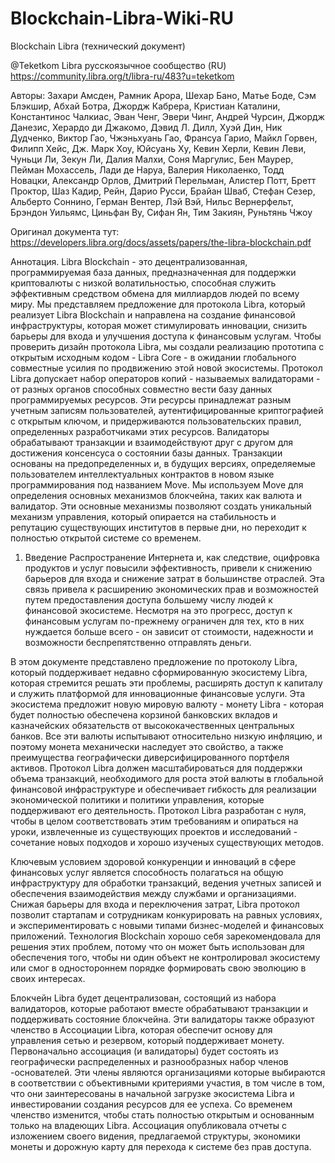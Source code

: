 # Blockchain-Libra-Wiki-RU

Blockchain Libra  (технический документ)

@Teketkom Libra русскоязычное сообщество (RU) https://community.libra.org/t/libra-ru/483?u=teketkom

Авторы: Захари Амсден, Рамник Арора, Шехар Бано, Матье Боде, Сэм Блэкшир, Абхай Ботра, Джордж Кабрера, Кристиан Каталини, Константинос Чалкиас, Эван Ченг, Эвери Чинг, Андрей Чурсин, Джордж Данезис, Херардо ди Джакомо, Дэвид Л. Дилл, Хуэй Дин, Ник Дудченко, Виктор Гао, Чжэньхуань Гао, Франсуа Гарио, Майкл Горвен, Филипп Хейс, Дж. Марк Хоу, Юйсуань Ху, Кевин Херли, Кевин Леви, Чуньци Ли, Зекун Ли, Далия Малхи, Соня Маргулис, Бен Маурер, Пейман Мохассель, Лади де Наруа, Валерия Николаенко, Тодд Новацки, Александр Орлов, Дмитрий Перельман, Алистер Потт, Бретт Проктор, Шаз Кадир, Рейн, Дарио Русси, Брайан Шваб, Стефан Сезер, Альберто Соннино, Герман Вентер, Лэй Вэй, Нильс Вернерфельт, Брэндон Уильямс, Циньфан Ву, Сифан Ян, Тим Закиян, Руньтянь Чжоу

Оригинал документа тут: https://developers.libra.org/docs/assets/papers/the-libra-blockchain.pdf

Аннотация.
 Libra Blockchain - это децентрализованная, программируемая база данных, предназначенная для поддержки криптовалюты с низкой волатильностью, способная служить эффективным средством обмена для миллиардов людей по всему миру. Мы представляем предложение для протокола Libra, который реализует Libra Blockchain и направлена ​​на создание финансовой инфраструктуры, которая может стимулировать инновации, снизить барьеры для входа и улучшения доступа к финансовым услугам. Чтобы проверить дизайн протокола Libra, мы создали реализацию прототипа с открытым исходным кодом - Libra Core - в ожидании глобального совместные усилия по продвижению этой новой экосистемы. Протокол Libra допускает набор операторов копий - называемых валидаторами - от разных органов способных совместно вести базу данных программируемых ресурсов. Эти ресурсы принадлежат разным учетным записям пользователей, аутентифицированные криптографией с открытым ключом, и придерживаются пользовательских правил, определенных разработчиками этих ресурсов. Валидаторы обрабатывают транзакции и взаимодействуют друг с другом для достижения консенсуса о состоянии базы данных. Транзакции основаны на предопределенных и, в будущих версиях, определяемые пользователем интеллектуальных контрактов в новом языке программирования под названием Move. Мы используем Move для определения основных механизмов блокчейна, таких как валюта и валидатор. Эти основные механизмы позволяют создать уникальный механизм управления, который опирается на стабильность и репутацию существующих институтов в первые дни, но переходит к полностью открытой системе со временем.

1. Введение
Распространение Интернета и, как следствие, оцифровка продуктов и услуг повысили эффективность, привели к снижению барьеров для входа и снижение затрат в большинстве отраслей. Эта связь привела к расширению экономических прав и возможностей путем предоставления доступа большему числу людей к финансовой экосистеме. Несмотря на это прогресс, доступ к финансовым услугам по-прежнему ограничен для тех, кто в них нуждается больше всего - он зависит от стоимости, надежности и возможности  беспрепятственно отправлять деньги.

В этом документе представлено предложение по протоколу Libra, который поддерживает недавно сформированную экосистему Libra, которая стремится решать эти проблемы, расширять доступ к капиталу и служить платформой для инновационные финансовые услуги. Эта экосистема предложит новую мировую валюту - монету Libra - которая будет полностью обеспечена корзиной банковских вкладов и казначейских обязательств от высококачественных центральных банков. Все эти валюты испытывают относительно низкую инфляцию, и поэтому монета механически наследует это свойство, а также преимущества географически диверсифицированного портфеля активов. Протокол Libra должен масштабироваться для поддержки объема транзакций, необходимого для роста этой валюты в глобальной финансовой инфраструктуре и обеспечивает гибкость для реализации экономической политики и политики управления, которые поддерживают его деятельность. Протокол Libra разработан с нуля, чтобы в целом соответствовать этим требованиям и опираться на уроки, извлеченные из существующих проектов и исследований - сочетание новых подходов и хорошо изученых существующих методов.

Ключевым условием здоровой конкуренции и инноваций в сфере финансовых услуг является способность полагаться на общую инфраструктуру для обработки транзакций, ведения учетных записей и обеспечения взаимодействия между службами и организациями. Снижая барьеры для входа и переключения затрат, Libra протокол позволит стартапам и сотрудникам конкурировать на равных условиях, и экспериментировать с новыми типами бизнес-моделей и финансовых приложений. Технология Blockchain хорошо себя зарекомендовала для решения этих проблем, потому что он может быть использован для обеспечения того, чтобы ни один объект не контролировал экосистему или смог в одностороннем порядке формировать свою эволюцию в своих интересах.

Блокчейн Libra будет децентрализован, состоящий из набора валидаторов, которые работают вместе обрабатывают транзакции и поддерживать состояние блокчейна. Эти валидаторы также образуют членство в Ассоциации Libra, которая обеспечит основу для управления сетью и резервом, который поддерживает монету. Первоначально ассоциация (и валидаторы) будет состоять из географически распределенных и разнообразных набор членов -основателей. Эти члены являются организациями которые выбираются в соответствии с объективными критериями участия, в том числе в том, что они заинтересованы в начальной загрузке экосистема Libra и инвестировании создания ресурсов для ее успеха. Со временем членство изменится, чтобы стать полностью открытым и основанным только на владеющих Libra. Ассоциация опубликовала отчеты с изложением своего видения, предлагаемой структуры, экономики монеты и дорожную карту для перехода к системе без прав доступа.
